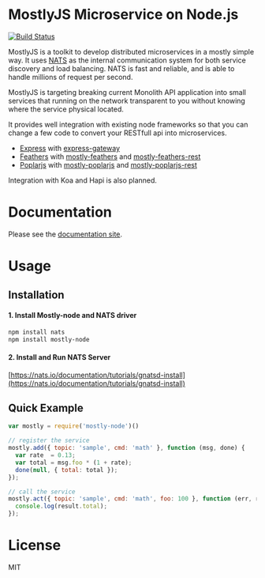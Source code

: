 MostlyJS Microservice on Node.js
================================

[![Build Status](https://travis-ci.org/mostlyjs/mostly-node.svg)](https://travis-ci.org/mostlyjs/mostly-node)

MostlyJS is a toolkit to develop distributed microservices in a mostly simple way. It uses [NATS](http://nats.io) as the internal communication system for both service discovery and load balancing. NATS is fast and reliable, and is able to handle millions of request per second.

MostlyJS is targeting breaking current Monolith API application into small services that running on the network transparent to you without knowing where the service physical located.

It provides well integration with existing node frameworks so that you can change a few code to convert your RESTfull api into microservices.

* [Express](http://www.expressjs.com) with [express-gateway](https://github.com/MostlyJS/mostly-demos)
* [Feathers](https://feathersjs.com/) with [mostly-feathers](https://github.com/MostlyJS/mostly-feathers) and [mostly-feathers-rest](https://github.com/MostlyJS/mostly-feathers-rest)
* [Poplarjs](https://github.com/poplarjs/poplar) with [mostly-poplarjs](https://github.com/MostlyJS/mostly-poplarjs) and [mostly-poplarjs-rest](https://github.com/MostlyJS/mostly-poplarjs-rest)

Integration with Koa and Hapi is also planned.

# Documentation

Please see the [documentation site](https://mostlyjs.github.io).

# Usage

## Installation

#### 1. Install Mostly-node and NATS driver
```bash
npm install nats
npm install mostly-node
```

#### 2. Install and Run NATS Server

[https://nats.io/documentation/tutorials/gnatsd-install](https://nats.io/documentation/tutorials/gnatsd-install)

## Quick Example

```javascript
var mostly = require('mostly-node')()

// register the service
mostly.add({ topic: 'sample', cmd: 'math' }, function (msg, done) {
  var rate  = 0.13;
  var total = msg.foo * (1 + rate);
  done(null, { total: total });
});

// call the service
mostly.act({ topic: 'sample', cmd: 'math', foo: 100 }, function (err, result) {
  console.log(result.total);
});
```

# License

MIT